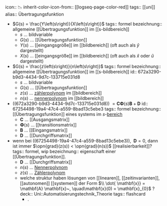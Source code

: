 icon:: 📉
inherit-color-icon-from:: [[logseq-page-color-red]]
tags:: [[uni]] 
alias:: Übertragungsfunktion

- $G(s) = \frac{Y\left(s\right)}{X\left(s\right)}$
  tags:: formel
  bezeichnung:: allgemeine [[Übertragungsfunktion]] im [[s-bildbereich]]
	- $s$ ... bildvariable
	- $G(s)$ ... [[Übertragungsfunktion]]
	- $Y(s)$ ... [[eingangsgröße]] im [[bildbereich]] (oft auch als $\hat{y}$ dargestellt)
	- $X(s)$ ... [[eingangsgröße]] im [[bildbereich]] (oft auch als $\hat{x}$ oder $\hat{u}$ dargestellt)
- $G(s) = \frac{z\left(s\right)}{n\left(s\right)}$
  tags:: formel
  bezeichnung:: allgemeine [[Übertragungsfunktion]] im [[s-bildbereich]]
  id:: 672a3290-b9d3-4434-9d7c-133715e031d8
	- $s$ ... bildvariable
	- $G(s)$ ... [[Übertragungsfunktion]]
	- $z(s)$ ... [zählerpolynom]([[polynom]]) im [[bildbereich]]
	- $n(s)$ ... [nennerpolynom]([[polynom]]) im [[bildbereich]]
- ((672a3290-b9d3-4434-9d7c-133715e031d8)) $= \mathbf{C} \mathbf{\Phi}(s) \mathbf{B} +\mathbf{D}$
  id:: 67254498-19a4-47c4-a559-8bad13c5ebe3
  tags:: formel
  bezeichnung:: [[Übertragungsfunktion]] eines systems im $s$-[bereich]([[laplacetransformiert]])
	- $\mathbf{C}$ ... [[Ausgangsmatrix]]
	- $\mathbf{\Phi}(s)$ ... [[transitionsmatrix]]
	- $\mathbf{B}$ ... [[Eingangsmatrix]]
	- $\mathbf{D}$ ... [[Durchgriffsmatrix]]
- wenn bei ((67254498-19a4-47c4-a559-8bad13c5ebe3)), $~\mathbf{D} = 0$, dann ist immer $\opn{grad}(z(s)) < \opn{grad}(n(s))$ [[realisierbarkeit]]? 
  tags:: formel, wip
  bezeichnung:: eigenschaft einer [[Übertragungsfunktion]].
	- $\mathbf{D}$ ... [[Durchgriffsmatrix]]
	- $n(s)$ ... [Nennerpolynom]([[polynom]])
	- $z(s)$ ... [Zählerpolynom]([[polynom]])
	- welche struktur haben lösungen von [[linearen]], [[zeitinvarianten]], [[autonomen]] [[systemen]] der Form $\\ \dot{ \mathbf{x}} = \mathbf{A} \mathbf{x}~, \quad\mathbf{x}(0) = \mathbf{x}_{0}$ ?
	  deck:: Uni::Automatisierungstechnik_Theorie
	  tags:: flashcard
		- .